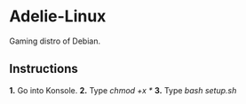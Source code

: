 # Adelie-Linux
Gaming distro of Debian.

## Instructions
<b>1.</b> Go into Konsole.
<b>2.</b> Type <i>chmod +x *</i>
<b>3.</b> Type <i>bash setup.sh</i>

